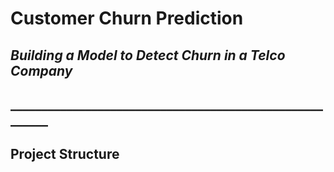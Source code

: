 # Customer Churn Prediction
## *Building a Model to Detect Churn in a Telco Company*
## ________________________________________________________

## Project Structure
